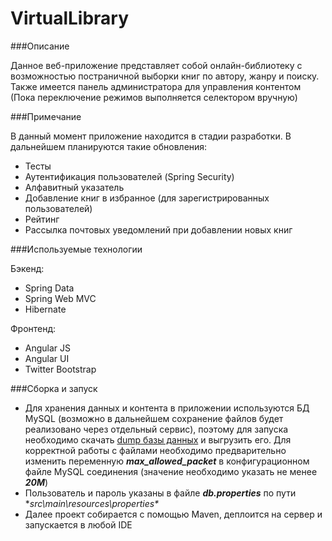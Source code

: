 # VirtualLibrary

###Описание

Данное веб-приложение представляет собой онлайн-библиотеку с возможностью постраничной выборки книг по автору, жанру и поиску.
Также имеется панель администратора для управления контентом (Пока переключение режимов выполняется селектором вручную)

###Примечание

В данный момент приложение находится в стадии разработки. В дальнейшем планируются такие обновления:
* Тесты
* Аутентификация пользователей (Spring Security)
* Алфавитный указатель
* Добавление книг в избранное (для зарегистрированных пользователей)
* Рейтинг
* Рассылка почтовых уведомлений при добавлении новых книг

###Используемые технологии

Бэкенд:
* Spring Data
* Spring Web MVC
* Hibernate

Фронтенд:
* Angular JS
* Angular UI
* Twitter Bootstrap

###Cборка и запуск
* Для хранения данных и контента в приложении используются БД MySQL (возможно в дальнейшем сохранение файлов
будет реализовано через отдельный сервис), поэтому для запуска необходимо скачать [dump базы данных](https://yadi.sk/d/Y4PdrAvbxX3Ja) и выгрузить его.
Для корректной работы с файлами необходимо предварительно изменить переменную ***max_allowed_packet***
в конфигурационном файле MySQL соединения (значение необходимо указать не менее ***20М***)  
* Пользователь и пароль указаны в файле ***db.properties*** по пути **src\main\resources\properties\**
* Далее проект собирается с помощью Maven, деплоится на сервер и запускается в любой IDE
